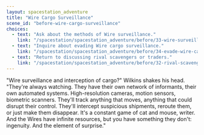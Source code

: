 ```yaml
---
layout: spacestation_adventure
title: "Wire Cargo Surveillance"
scene_id: "before-wire-cargo-surveillance"
choices:
  - text: "Ask about the methods of Wire surveillance."
    link: "/spacestation/spacestation_adventure/before/33-wire-surveillance-methods/"
  - text: "Inquire about evading Wire cargo surveillance."
    link: "/spacestation/spacestation_adventure/before/34-evade-wire-cargo-surveillance/"
  - text: "Return to discussing rival scavengers or traders."
    link: "/spacestation/spacestation_adventure/before/32-rival-scavengers/"
---
```


"Wire surveillance and interception of cargo?" Wilkins shakes his head. "They're always watching. They have their own network of informants, their own automated systems. High-resolution cameras, motion sensors, biometric scanners. They'll track anything that moves, anything that could disrupt their control. They'll intercept suspicious shipments, reroute them, or just make them disappear. It's a constant game of cat and mouse, writer. And the Wires have infinite resources, but you have something they don't: ingenuity. And the element of surprise."
